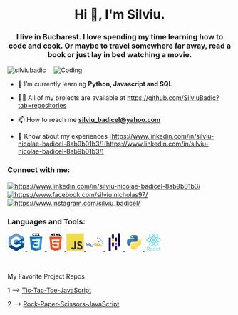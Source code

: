 <h1 align="center">Hi 👋, I'm Silviu.</h1>
<h3 align="center">I live in Bucharest. I love spending my time learning how to code and cook. Or maybe to travel somewhere far away, read a book or just lay in bed watching a movie.</h3> 
<img align="right" alt="Coding" width="400" src="https://media.licdn.com/dms/image/D5612AQGOmwfIE5mlWA/article-cover_image-shrink_720_1280/0/1674617947228?e=1707955200&v=beta&t=scCdYzSF_2EteQbygyzYTdKKr7p3MAbls3VCXnctr0s">


<p align="left"> <img src="https://komarev.com/ghpvc/?username=silviubadic&label=Profile%20views&color=0e75b6&style=flat" alt="silviubadic" /> </p>

- 🌱 I’m currently learning **Python, Javascript and SQL**

- 👨‍💻 All of my projects are available at https://github.com/SilviuBadic?tab=repositories

- 📫 How to reach me **silviu_badicel@yahoo.com**

- 📄 Know about my experiences [https://www.linkedin.com/in/silviu-nicolae-badicel-8ab9b01b3/](https://www.linkedin.com/in/silviu-nicolae-badicel-8ab9b01b3/)

<h3 align="left">Connect with me:</h3>
<p align="left">
<a href="https://linkedin.com/in/https://www.linkedin.com/in/silviu-nicolae-badicel-8ab9b01b3/" target="blank"><img align="center" src="https://raw.githubusercontent.com/rahuldkjain/github-profile-readme-generator/master/src/images/icons/Social/linked-in-alt.svg" alt="https://www.linkedin.com/in/silviu-nicolae-badicel-8ab9b01b3/" height="30" width="40" /></a>
<a href="https://fb.com/https://www.facebook.com/silviu.nicholas97/" target="blank"><img align="center" src="https://raw.githubusercontent.com/rahuldkjain/github-profile-readme-generator/master/src/images/icons/Social/facebook.svg" alt="https://www.facebook.com/silviu.nicholas97/" height="30" width="40" /></a>
<a href="https://instagram.com/https://www.instagram.com/silviu_badicel/" target="blank"><img align="center" src="https://raw.githubusercontent.com/rahuldkjain/github-profile-readme-generator/master/src/images/icons/Social/instagram.svg" alt="https://www.instagram.com/silviu_badicel/" height="30" width="40" /></a>
</p>

<h3 align="left">Languages and Tools:</h3>
<p align="left"> <a href="https://www.w3schools.com/cpp/" target="_blank" rel="noreferrer"> <img src="https://raw.githubusercontent.com/devicons/devicon/master/icons/cplusplus/cplusplus-original.svg" alt="cplusplus" width="40" height="40"/> </a> <a href="https://www.w3schools.com/css/" target="_blank" rel="noreferrer"> <img src="https://raw.githubusercontent.com/devicons/devicon/master/icons/css3/css3-original-wordmark.svg" alt="css3" width="40" height="40"/> </a> <a href="https://www.w3.org/html/" target="_blank" rel="noreferrer"> <img src="https://raw.githubusercontent.com/devicons/devicon/master/icons/html5/html5-original-wordmark.svg" alt="html5" width="40" height="40"/> </a> <a href="https://developer.mozilla.org/en-US/docs/Web/JavaScript" target="_blank" rel="noreferrer"> <img src="https://raw.githubusercontent.com/devicons/devicon/master/icons/javascript/javascript-original.svg" alt="javascript" width="40" height="40"/> </a> <a href="https://www.mysql.com/" target="_blank" rel="noreferrer"> <img src="https://raw.githubusercontent.com/devicons/devicon/master/icons/mysql/mysql-original-wordmark.svg" alt="mysql" width="40" height="40"/> </a> <a href="https://pandas.pydata.org/" target="_blank" rel="noreferrer"> <img src="https://raw.githubusercontent.com/devicons/devicon/2ae2a900d2f041da66e950e4d48052658d850630/icons/pandas/pandas-original.svg" alt="pandas" width="40" height="40"/> </a> <a href="https://www.python.org" target="_blank" rel="noreferrer"> <img src="https://raw.githubusercontent.com/devicons/devicon/master/icons/python/python-original.svg" alt="python" width="40" height="40"/> </a> <a href="https://reactjs.org/" target="_blank" rel="noreferrer"> <img src="https://raw.githubusercontent.com/devicons/devicon/master/icons/react/react-original-wordmark.svg" alt="react" width="40" height="40"/> </a> </p>
&nbsp &nbsp
<p>My Favorite Project Repos</p>
<p>1 --> <a href="https://github.com/SilviuBadic/tic-tac-toe-javascript">Tic-Tac-Toe-JavaScript</a></p>
<p>2 --> <a href="https://github.com/SilviuBadic/rock-paper-scissors-javascript">Rock-Paper-Scissors-JavaScript</a></p>

<br>
<br>
<br>

